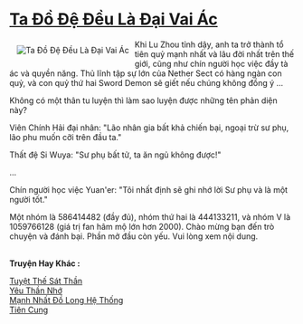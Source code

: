 <a href="https://truyenwiki.net/ta-do-de-deu-la-dai-vai-ac.34998/" title="Ta Đồ Đệ Đều Là Đại Vai Ác"><h1>Ta Đồ Đệ Đều Là Đại Vai Ác</h1></a><div style="display:table"><img align="right" style="float: left; padding: 10px;" src="https://truyenwiki.net/a/img/str/src/34998.jpg" alt="Ta Đồ Đệ Đều Là Đại Vai Ác">Khi Lu Zhou tỉnh dậy, anh ta trở thành tổ tiên quỷ mạnh nhất và lâu đời nhất trên thế giới, cũng như chín người học việc đầy tà ác và quyền năng. Thủ lĩnh tập sự lớn của Nether Sect có hàng ngàn con quỷ, và con quỷ thứ hai Sword Demon sẽ giết nếu chúng không đồng ý ...<p></p> Không có một thân tu luyện thì làm sao luyện được những tên phản diện này?<p></p> Viên Chính Hải đại nhân: "Lão nhân gia bất khả chiến bại, ngoại trừ sư phụ, lão phu muốn cỡi trên đầu ta."<p></p> Thất đệ Si Wuya: "Sư phụ bất tử, ta ăn ngủ không được!"<p></p> ...<p></p> Chín người học việc Yuan&#39;er: "Tôi nhất định sẽ ghi nhớ lời Sư phụ và là một người tốt."<p></p> Một nhóm là 586414482 (đầy đủ), nhóm thứ hai là 444133211, và nhóm V là 1059766128 (giá trị fan hâm mộ lớn hơn 2000). Chào mừng bạn đến trò chuyện và đánh bại. Phần mở đầu còn yếu. Vui lòng xem nội dung.</div><p><br><b>Truyện Hay Khác :</b></p><a href="https://truyenwiki.net/tuyet-the-sat-than.36623/" alt="Tuyệt Thế Sát Thần">Tuyệt Thế Sát Thần</a><br/><a href="https://sangtacviet.wordpress.com/2020/10/22/yeu-than-nho/" alt="Yêu Thần Nhớ">Yêu Thần Nhớ</a><br/><a href="https://sangtacviet.wordpress.com/2020/10/22/manh-nhat-do-long-he-thong/" alt="Mạnh Nhất Đồ Long Hệ Thống">Mạnh Nhất Đồ Long Hệ Thống</a><br/><a href="https://sangtacviet.wordpress.com/2020/10/22/tien-cung/" alt="Tiên Cung">Tiên Cung</a><br/>